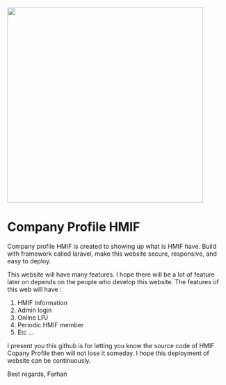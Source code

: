 <html>
    <body>
        <img src="https://i.ibb.co/kKwN4wz/logo.png" height="450px">
        <h1>Company Profile HMIF</h1>
        <p>Company profile HMIF is created to showing up what is HMIF have. Build with framework called laravel, make this website secure, responsive, and easy to deploy.</p>
        <p>This website will have many features. I hope there will be a lot of feature later on depends on the people who develop this website. The features of this web will have :</p>
        <ol>
            <li>HMIF Information</li> 
            <li>Admin login</li>
            <li>Online LPJ</li>
            <li>Periodic HMIF member</li>
            <li>Etc ...</li>
        </ol>
        <p>I present you this github is for letting you know the source code of HMIF Copany Profile then will not lose it someday. I hope this deployment of website can be continuously.</p>
        <p>Best regards, Farhan</p>
    </body>
   </html>
